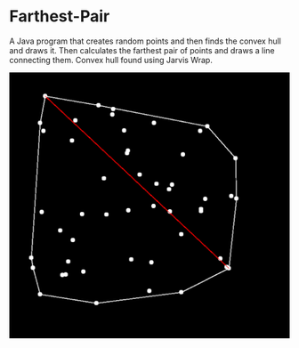 # Farthest-Pair
A Java program that creates random points and then finds the 
convex hull and draws it. Then calculates the farthest pair of points and draws a 
line connecting them. Convex hull found using Jarvis Wrap.

![alt text](https://github.com/jackcuikq/Farthest-Pair/blob/master/ConvexHull.png)

